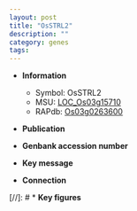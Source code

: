 ```yaml
---
layout: post
title: "OsSTRL2"
description: ""
category: genes
tags: 
---
```


* **Information**  
    + Symbol: OsSTRL2  
    + MSU: [LOC_Os03g15710](http://rice.uga.edu/cgi-bin/ORF_infopage.cgi?orf=LOC_Os03g15710)  
    + RAPdb: [Os03g0263600](http://rapdb.dna.affrc.go.jp/viewer/gbrowse_details/irgsp1?name=Os03g0263600)  

* **Publication**  

* **Genbank accession number**  

* **Key message**  

* **Connection**  

[//]: # * **Key figures**  


